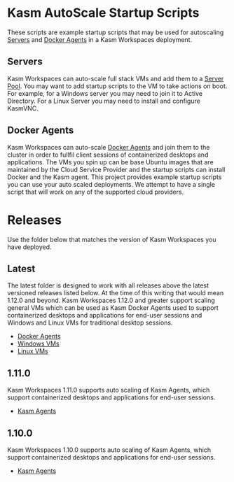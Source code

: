 # Kasm AutoScale Startup Scripts

These scripts are example startup scripts that may be used for autoscaling [Servers](https://www.kasmweb.com/docs/latest/guide/compute/pools.html#autoscale-config-server-pool) and [Docker Agents](https://www.kasmweb.com/docs/latest/guide/compute/pools.html#autoscale-config-docker-agent-pool) in a Kasm Workspaces deployment.

## Servers
Kasm Workspaces can auto-scale full stack VMs and add them to a [Server Pool](https://www.kasmweb.com/docs/latest/guide/compute/pools.html#autoscale-config-server-pool). You may want to add startup scripts to the VM to take actions on boot. For example, for a Windows server you may need to join it to Active Directory. For a Linux Server you may need to install and configure KasmVNC.

## Docker Agents
Kasm Workspaces can auto-scale [Docker Agents](https://www.kasmweb.com/docs/latest/guide/compute/pools.html#autoscale-config-docker-agent-pool) and join them to the cluster in order to fullfil client sessions of containerized desktops and applications. The VMs you spin up can be base Ubuntu images that are maintained by the Cloud Service Provider and the startup scripts can install Docker and the Kasm agent. This project provides example startup scripts you can use your auto scaled deployments. We attempt to have a single script that will work on any of the supported cloud providers.

# Releases
Use the folder below that matches the version of Kasm Workspaces you have deployed.

## Latest
The latest folder is designed to work with all releases above the latest versioned releases listed below. At the time of this writing that would mean 1.12.0 and beyond. Kasm Workspaces 1.12.0 and greater support scaling general VMs which can be used as Kasm Docker Agents used to support containerized desktops and applications for end-user sessions and Windows and Linux VMs for traditional desktop sessions. 

- [Docker Agents](./latest/docker_agents/README.md)
- [Windows VMs](./latest/windows_vms/README.md)
- [Linux VMs](./latest/linux_vms/README.md)

## 1.11.0
Kasm Workspaces 1.11.0 supports auto scaling of Kasm Agents, which support containerized desktops and applications for end-user sessions.

- [Kasm Agents](1.11.0/README.md)

## 1.10.0
Kasm Workspaces 1.10.0 supports auto scaling of Kasm Agents, which support containerized desktops and applications for end-user sessions.

- [Kasm Agents](1.10.0/README.md)
